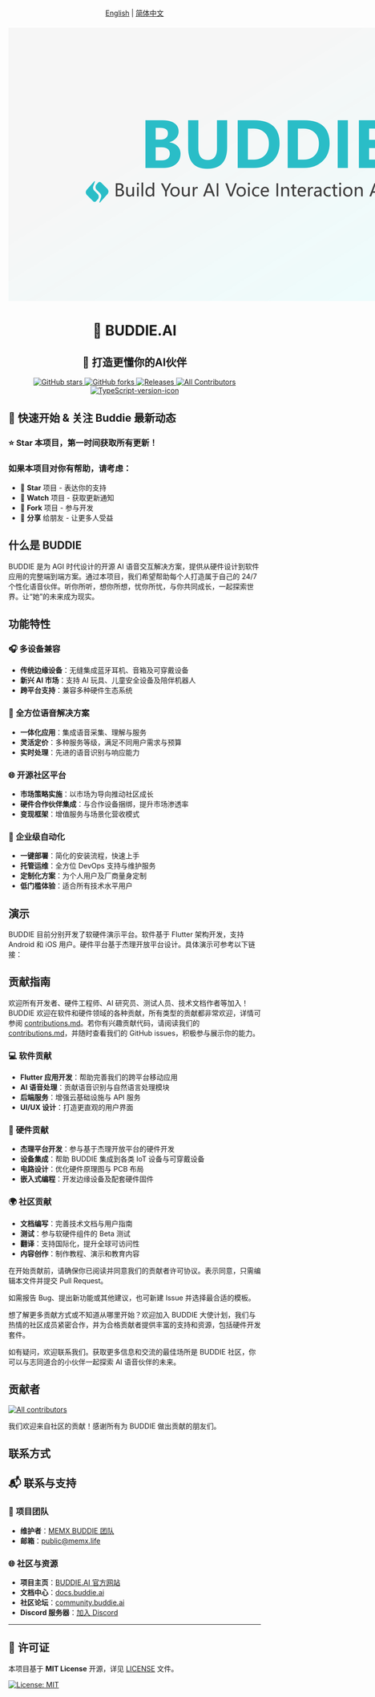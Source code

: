 # 
<p align="center">
  <a href="README.md">English</a> | <a href="README.zh_CN.md">简体中文</a>
</p>

<div style="text-align: center; margin: 20px 0;">
  <img src="image/logo.png" alt="BUDDIE.AI Logo" style="max-width: 1200px; height: auto;">
</div>

<div align="center">

# 🤖 BUDDIE.AI

## 🎯 打造更懂你的AI伙伴

<p align="center">
  <a href="https://github.com/Buddie-AI/Buddie">
    <img src="https://img.shields.io/github/stars/Buddie-AI/Buddie?style=flat-square&color=4F8CC9&label=Star&logo=github&logoColor=gray" alt="GitHub stars"/>
  </a>
  <a href="https://github.com/Buddie-AI/Buddie/fork">
    <img src="https://img.shields.io/github/forks/Buddie-AI/Buddie?style=flat-square&color=4F8CC9&label=Fork&logo=github&logoColor=gray" alt="GitHub forks"/>
  </a>
  <a href="https://github.com/Buddie-AI/Buddie/releases/latest">
    <img src="https://img.shields.io/github/downloads/Buddie-AI/Buddie/total?style=flat-square&color=9EA7AD&label=Download&logo=cloud-download&logoColor=4F8CC9" alt="Releases"/>
  </a>
  <a href="#contributors">
    <img src="https://img.shields.io/badge/all_contributors-∞-lightgray?style=flat-square&color=8BC34A&label=Contributors" alt="All Contributors"/>
  </a>
  <a href="https://www.typescriptlang.org/">
    <img src="https://img.shields.io/badge/TypeScript-%5E5.0-8BC34A?logo=typescript&style=flat-square&logoColor=gray" alt="TypeScript-version-icon"/>
  </a>
</p>
</div>

## 🚀 快速开始 & 关注 Buddie 最新动态

### ⭐ **Star** 本项目，第一时间获取所有更新！

### 如果本项目对你有帮助，请考虑：
- 🌟 **Star** 项目 - 表达你的支持
- 👀 **Watch** 项目 - 获取更新通知  
- 🍴 **Fork** 项目 - 参与开发
- 📢 **分享** 给朋友 - 让更多人受益

## 什么是 BUDDIE
BUDDIE 是为 AGI 时代设计的开源 AI 语音交互解决方案，提供从硬件设计到软件应用的完整端到端方案。通过本项目，我们希望帮助每个人打造属于自己的 24/7 个性化语音伙伴。听你所听，想你所想，忧你所忧，与你共同成长，一起探索世界。让“她”的未来成为现实。

## 功能特性
### 🎧 **多设备兼容**
- **传统边缘设备**：无缝集成蓝牙耳机、音箱及可穿戴设备
- **新兴 AI 市场**：支持 AI 玩具、儿童安全设备及陪伴机器人
- **跨平台支持**：兼容多种硬件生态系统

### 📱 **全方位语音解决方案**
- **一体化应用**：集成语音采集、理解与服务
- **灵活定价**：多种服务等级，满足不同用户需求与预算
- **实时处理**：先进的语音识别与响应能力

### 🌐 **开源社区平台**
- **市场策略实施**：以市场为导向推动社区成长
- **硬件合作伙伴集成**：与合作设备捆绑，提升市场渗透率
- **变现框架**：增值服务与场景化营收模式

### 🚀 **企业级自动化**
- **一键部署**：简化的安装流程，快速上手
- **托管运维**：全方位 DevOps 支持与维护服务
- **定制化方案**：为个人用户及厂商量身定制
- **低门槛体验**：适合所有技术水平用户

## 演示
BUDDIE 目前分别开发了软硬件演示平台。软件基于 Flutter 架构开发，支持 Android 和 iOS 用户。硬件平台基于杰理开放平台设计。具体演示可参考以下链接：

## 贡献指南
欢迎所有开发者、硬件工程师、AI 研究员、测试人员、技术文档作者等加入！BUDDIE 欢迎在软件和硬件领域的各种贡献，所有类型的贡献都非常欢迎，详情可参阅 [contributions.md](contributions.md)。若你有兴趣贡献代码，请阅读我们的 [contributions.md](contributions.md)，并随时查看我们的 GitHub issues，积极参与展示你的能力。

### 💻 **软件贡献**
- **Flutter 应用开发**：帮助完善我们的跨平台移动应用
- **AI 语音处理**：贡献语音识别与自然语言处理模块
- **后端服务**：增强云基础设施与 API 服务
- **UI/UX 设计**：打造更直观的用户界面

### 🔧 **硬件贡献**
- **杰理平台开发**：参与基于杰理开放平台的硬件开发
- **设备集成**：帮助 BUDDIE 集成到各类 IoT 设备与可穿戴设备
- **电路设计**：优化硬件原理图与 PCB 布局
- **嵌入式编程**：开发边缘设备及配套硬件固件

### 🌍 **社区贡献**
- **文档编写**：完善技术文档与用户指南
- **测试**：参与软硬件组件的 Beta 测试
- **翻译**：支持国际化，提升全球可访问性
- **内容创作**：制作教程、演示和教育内容

在开始贡献前，请确保你已阅读并同意我们的贡献者许可协议。表示同意，只需编辑本文件并提交 Pull Request。

如需报告 Bug、提出新功能或其他建议，也可新建 Issue 并选择最合适的模板。

想了解更多贡献方式或不知道从哪里开始？欢迎加入 BUDDIE 大使计划，我们与热情的社区成员紧密合作，并为合格贡献者提供丰富的支持和资源，包括硬件开发套件。

如有疑问，欢迎联系我们。获取更多信息和交流的最佳场所是 BUDDIE 社区，你可以与志同道合的小伙伴一起探索 AI 语音伙伴的未来。

## 贡献者
<a href="https://github.com/Buddie-AI/Buddie/graphs/contributors">
  <img src="https://contrib.rocks/image?repo=Buddie-AI/Buddie" alt="All contributors" />
</a>

我们欢迎来自社区的贡献！感谢所有为 BUDDIE 做出贡献的朋友们。

## 联系方式

## 📬 联系与支持

### 🏢 **项目团队**
- **维护者**：[MEMX BUDDIE 团队](https://github.com/memx-life)
- **邮箱**：[public@memx.life](mailto:public@memx.life)

### 🌐 **社区与资源**
- **项目主页**：[BUDDIE.AI 官方网站](https://buddie.ai)
- **文档中心**：[docs.buddie.ai](https://docs.buddie.ai)
- **社区论坛**：[community.buddie.ai](https://community.buddie.ai)
- **Discord 服务器**：[加入 Discord](https://discord.gg/buddie-ai)

---

## 📄 许可证

本项目基于 **MIT License** 开源，详见 [LICENSE](LICENSE) 文件。

[![License: MIT](https://img.shields.io/badge/License-MIT-yellow.svg)](https://opensource.org/licenses/MIT)
